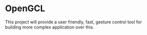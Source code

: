 # OpenGCL
This project will provide a user friendly, fast, gesture control tool for building more complex application over this.
